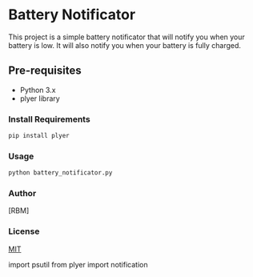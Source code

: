 # Battery Notificator

This project is a simple battery notificator that will notify you when your battery is low. It will also notify you when your battery is fully charged.

## Pre-requisites

- Python 3.x
- plyer library

### Install Requirements

```bash
pip install plyer
```

### Usage

```bash
python battery_notificator.py
```

### Author

[RBM]

### License

[MIT](https://choosealicense.com/licenses/mit/)

import psutil
from plyer import notification
